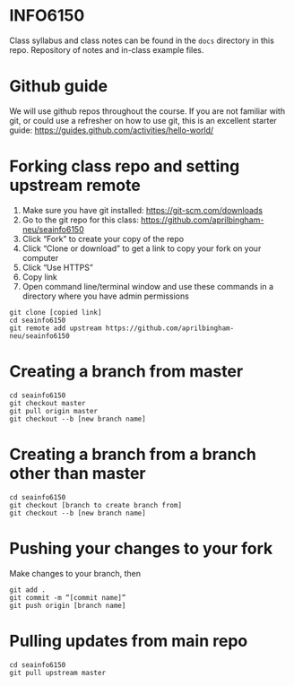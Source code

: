 # INFO6150
Class syllabus and class notes can be found in the `docs` directory in this repo.
Repository of notes and in-class example files.

# Github guide
We will use github repos throughout the course. If you are not familiar with git, or could use a refresher on how to use git, this is an excellent starter guide: https://guides.github.com/activities/hello-world/

# Forking class repo and setting upstream remote
1. Make sure you have git installed: https://git-scm.com/downloads
2. Go to the git repo for this class: https://github.com/aprilbingham-neu/seainfo6150
3. Click “Fork” to create your copy of the repo
4. Click “Clone or download” to get a link to copy your fork on your computer
5. Click “Use HTTPS”
6. Copy link
7. Open command line/terminal window and use these commands in a directory where you have admin permissions
```
git clone [copied link]
cd seainfo6150
git remote add upstream https://github.com/aprilbingham-neu/seainfo6150
```

# Creating a branch from master
```
cd seainfo6150
git checkout master
git pull origin master
git checkout --b [new branch name]
```

# Creating a branch from a branch other than master
```
cd seainfo6150
git checkout [branch to create branch from]
git checkout --b [new branch name]
```

# Pushing your changes to your fork
Make changes to your branch, then
```
git add .
git commit -m “[commit name]”
git push origin [branch name]
```

# Pulling updates from main repo
```
cd seainfo6150
git pull upstream master
```
